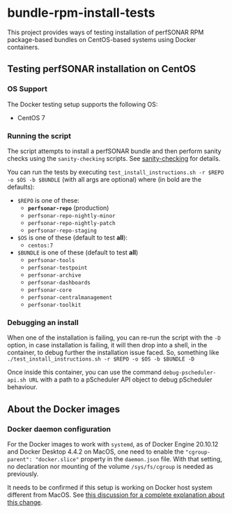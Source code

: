 # bundle-rpm-install-tests

This project provides ways of testing installation of perfSONAR RPM package-based bundles on CentOS-based systems using Docker containers.

## Testing perfSONAR installation on CentOS

### OS Support
The Docker testing setup supports the following OS:
 * CentOS 7

### Running the script
The script attempts to install a perfSONAR bundle and then perform sanity checks using the `sanity-checking` scripts.  See [sanity-checking](../../../sanity-checking) for details.

You can run the tests by executing `test_install_instructions.sh -r $REPO -o $OS -b $BUNDLE` (with all args are optional) where (in bold are the defaults):

 * `$REPO` is one of these:
   * **`perfsonar-repo`** (production)
   * `perfsonar-repo-nightly-minor`
   * `perfsonar-repo-nightly-patch`
   * `perfsonar-repo-staging`
 * `$OS` is one of these (default to test **all**):
   * `centos:7`
 * `$BUNDLE` is one of these (default to test **all**)
   * `perfsonar-tools`
   * `perfsonar-testpoint`  
   * `perfsonar-archive`  
   * `perfsonar-dashboards`  
   * `perfsonar-core`
   * `perfsonar-centralmanagement`
   * `perfsonar-toolkit`

### Debugging an install
When one of the installation is failing, you can re-run the script with the `-D` option, in case installation is failing, it will then drop into a shell, in the container, to debug further the installation issue faced.  So, something like `./test_install_instructions.sh -r $REPO -o $OS -b $BUNDLE -D`

Once inside this container, you can use the command `debug-pscheduler-api.sh URL` with a path to a pScheduler API object to debug pScheduler behaviour.

## About the Docker images
### Docker daemon configuration

For the Docker images to work with `systemd`, as of Docker Engine 20.10.12 and Docker Desktop 4.4.2 on MacOS, one need to enable the `"cgroup-parent": "docker.slice"` property in the `daemon.json` file. With that setting, no declaration nor mounting of the volume `/sys/fs/cgroup` is needed as previously.

It needs to be confirmed if this setup is working on Docker host system different from MacOS.  See [this discussion for a complete explanation about this change](https://serverfault.com/questions/1053187/systemd-fails-to-run-in-a-docker-container-when-using-cgroupv2-cgroupns-priva).